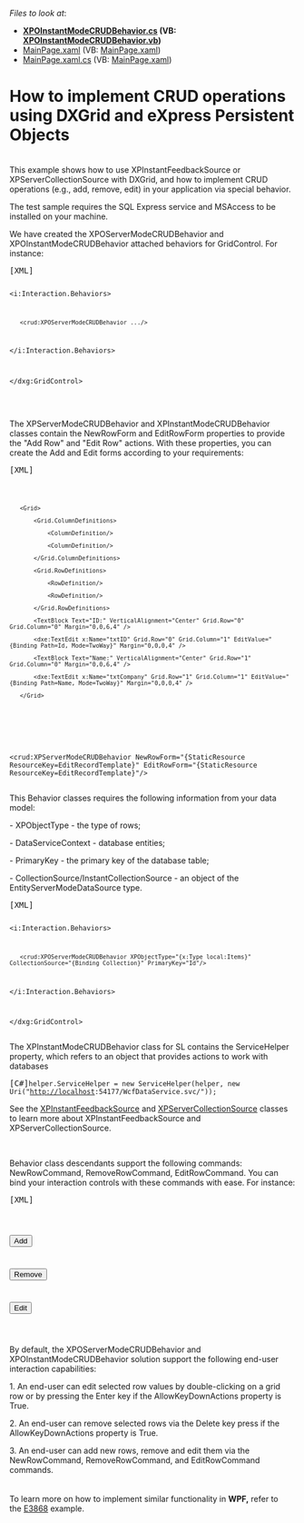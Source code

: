 <!-- default file list -->
*Files to look at*:

* **[XPOInstantModeCRUDBehavior.cs](./CS/CRUDBehavior.SL/XPOInstantModeCRUDBehavior.cs) (VB: [XPOInstantModeCRUDBehavior.vb](./VB/CRUDBehavior.SL/XPOInstantModeCRUDBehavior.vb))**
* [MainPage.xaml](./CS/XPOInstant.SL/MainPage.xaml) (VB: [MainPage.xaml](./VB/XPOInstant.SL/MainPage.xaml))
* [MainPage.xaml.cs](./CS/XPOInstant.SL/MainPage.xaml.cs) (VB: [MainPage.xaml](./VB/XPOInstant.SL/MainPage.xaml))
<!-- default file list end -->
# How to implement CRUD operations using DXGrid and eXpress Persistent Objects


<p><br />This example shows how to use XPInstantFeedbackSource or XPServerCollectionSource with DXGrid, and how to implement CRUD operations (e.g., add, remove, edit) in your application via special behavior.</p>
<p>The test sample requires the SQL Express service and MSAccess to be installed on your machine.</p>
<p>We have created the XPOServerModeCRUDBehavior and XPOInstantModeCRUDBehavior attached behaviors for GridControl. For instance:</p>
<pre class="cr-code">[XML]<code><dxg:GridControl>

   <i:Interaction.Behaviors>

       <crud:XPOServerModeCRUDBehavior .../>

   </i:Interaction.Behaviors>

</dxg:GridControl></code></pre>
<p> </p>
<p>The XPServerModeCRUDBehavior and XPInstantModeCRUDBehavior classes contain the NewRowForm and EditRowForm properties to provide the "Add Row" and "Edit Row" actions. With these properties, you can create the Add and Edit forms according to your requirements:</p>
<pre class="cr-code">[XML]<code><DataTemplate x:Key="EditRecordTemplate">

   <StackPanel Margin="8" MinWidth="200">

       <Grid>

           <Grid.ColumnDefinitions>

               <ColumnDefinition/>

               <ColumnDefinition/>

           </Grid.ColumnDefinitions>

           <Grid.RowDefinitions>

               <RowDefinition/>

               <RowDefinition/>

           </Grid.RowDefinitions>

           <TextBlock Text="ID:" VerticalAlignment="Center" Grid.Row="0" Grid.Column="0" Margin="0,0,6,4" />

           <dxe:TextEdit x:Name="txtID" Grid.Row="0" Grid.Column="1" EditValue="{Binding Path=Id, Mode=TwoWay}" Margin="0,0,0,4" />

           <TextBlock Text="Name:" VerticalAlignment="Center" Grid.Row="1" Grid.Column="0" Margin="0,0,6,4" />

           <dxe:TextEdit x:Name="txtCompany" Grid.Row="1" Grid.Column="1" EditValue="{Binding Path=Name, Mode=TwoWay}" Margin="0,0,0,4" />

       </Grid>

   </StackPanel>

</DataTemplate>

<crud:XPServerModeCRUDBehavior NewRowForm="{StaticResource ResourceKey=EditRecordTemplate}" EditRowForm="{StaticResource ResourceKey=EditRecordTemplate}"/></code></pre>
<p>This Behavior classes requires the following information from your data model:</p>
<p>- XPObjectType - the type of rows;</p>
<p>- DataServiceContext - database entities;</p>
<p>- PrimaryKey - the primary key of the database table;</p>
<p>- CollectionSource/InstantCollectionSource - an object of the EntityServerModeDataSource type.</p>
<pre class="cr-code">[XML]<code><dxg:GridControl>

   <i:Interaction.Behaviors>

       <crud:XPOServerModeCRUDBehavior XPObjectType="{x:Type local:Items}" CollectionSource="{Binding Collection}" PrimaryKey="Id"/>

   </i:Interaction.Behaviors>

</dxg:GridControl></code></pre>
<p>The XPInstantModeCRUDBehavior class for SL contains the ServiceHelper property, which refers to an object that provides actions to work with databases</p>
<pre class="cr-code">[C#]<code>helper.ServiceHelper = new ServiceHelper(helper, new Uri("<a href='http://localhost'>http://localhost</a>:54177/WcfDataService.svc/"));</code></pre>
See the <a href="http://documentation.devexpress.com/#XPO/clsDevExpressXpoXPInstantFeedbackSourcetopic"><u>XPInstantFeedbackSource</u></a> and <a href="http://documentation.devexpress.com/#XPO/clsDevExpressXpoXPServerCollectionSourcetopic"><u>XPServerCollectionSource</u></a> classes to learn more about XPInstantFeedbackSource and XPServerCollectionSource.
<p> </p>
<p>Behavior class descendants support the following commands: NewRowCommand, RemoveRowCommand, EditRowCommand. You can bind your interaction controls with these commands with ease. For instance:</p>
<pre class="cr-code">[XML]<code><crud:XPOServerModeCRUDBehavior x:Name="helper"/>

<StackPanel Grid.Row="1" Orientation="Horizontal" HorizontalAlignment="Center">

   <Button Height="22" Width="60" Command="{Binding Path=NewRowCommand, ElementName=helper}">Add</Button>

   <Button Height="22" Width="60" Command="{Binding Path=RemoveRowCommand, ElementName=helper}" Margin="6,0,6,0">Remove</Button>

   <Button Height="22" Width="60" Command="{Binding Path=EditRowCommand, ElementName=helper}">Edit</Button>

</StackPanel></code></pre>
<p>By default, the XPOServerModeCRUDBehavior and XPOInstantModeCRUDBehavior solution support the following end-user interaction capabilities:</p>
<p>1. An end-user can edit selected row values by double-clicking on a grid row or by pressing the Enter key if the AllowKeyDownActions property is True.</p>
<p>2. An end-user can remove selected rows via the Delete key press if the AllowKeyDownActions property is True.</p>
<p>3. An end-user can add new rows, remove and edit them via the NewRowCommand, RemoveRowCommand, and EditRowCommand commands.<br /><br /><br />To learn more on how to implement similar functionality in <strong>WPF,</strong> refer to the <a href="https://www.devexpress.com/Support/Center/p/E3868">E3868</a> example.</p>

<br/>


